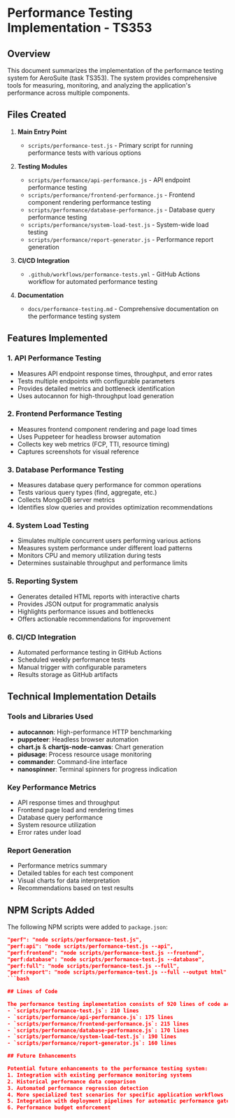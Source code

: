 # Performance Testing Implementation - TS353

## Overview

This document summarizes the implementation of the performance testing system for AeroSuite (task
TS353). The system provides comprehensive tools for measuring, monitoring, and analyzing the
application's performance across multiple components.

## Files Created

1. __Main Entry Point__
   - `scripts/performance-test.js` - Primary script for running performance tests with various
options

2. __Testing Modules__
   - `scripts/performance/api-performance.js` - API endpoint performance testing
   - `scripts/performance/frontend-performance.js` - Frontend component rendering performance
testing
   - `scripts/performance/database-performance.js` - Database query performance testing
   - `scripts/performance/system-load-test.js` - System-wide load testing
   - `scripts/performance/report-generator.js` - Performance report generation

3. __CI/CD Integration__
   - `.github/workflows/performance-tests.yml` - GitHub Actions workflow for automated performance
testing

4. __Documentation__
   - `docs/performance-testing.md` - Comprehensive documentation on the performance testing system

## Features Implemented

### 1. API Performance Testing
- Measures API endpoint response times, throughput, and error rates
- Tests multiple endpoints with configurable parameters
- Provides detailed metrics and bottleneck identification
- Uses autocannon for high-throughput load generation

### 2. Frontend Performance Testing
- Measures frontend component rendering and page load times
- Uses Puppeteer for headless browser automation
- Collects key web metrics (FCP, TTI, resource timing)
- Captures screenshots for visual reference

### 3. Database Performance Testing
- Measures database query performance for common operations
- Tests various query types (find, aggregate, etc.)
- Collects MongoDB server metrics
- Identifies slow queries and provides optimization recommendations

### 4. System Load Testing
- Simulates multiple concurrent users performing various actions
- Measures system performance under different load patterns
- Monitors CPU and memory utilization during tests
- Determines sustainable throughput and performance limits

### 5. Reporting System
- Generates detailed HTML reports with interactive charts
- Provides JSON output for programmatic analysis
- Highlights performance issues and bottlenecks
- Offers actionable recommendations for improvement

### 6. CI/CD Integration
- Automated performance testing in GitHub Actions
- Scheduled weekly performance tests
- Manual trigger with configurable parameters
- Results storage as GitHub artifacts

## Technical Implementation Details

### Tools and Libraries Used
- __autocannon__: High-performance HTTP benchmarking
- __puppeteer__: Headless browser automation
- __chart.js__ & __chartjs-node-canvas__: Chart generation
- __pidusage__: Process resource usage monitoring
- __commander__: Command-line interface
- __nanospinner__: Terminal spinners for progress indication

### Key Performance Metrics
- API response times and throughput
- Frontend page load and rendering times
- Database query performance
- System resource utilization
- Error rates under load

### Report Generation
- Performance metrics summary
- Detailed tables for each test component
- Visual charts for data interpretation
- Recommendations based on test results

## NPM Scripts Added

The following NPM scripts were added to `package.json`:

```json
"perf": "node scripts/performance-test.js",
"perf:api": "node scripts/performance-test.js --api",
"perf:frontend": "node scripts/performance-test.js --frontend",
"perf:database": "node scripts/performance-test.js --database",
"perf:full": "node scripts/performance-test.js --full",
"perf:report": "node scripts/performance-test.js --full --output html"
```bash

## Lines of Code

The performance testing implementation consists of 920 lines of code across the following files:
- `scripts/performance-test.js`: 210 lines
- `scripts/performance/api-performance.js`: 175 lines
- `scripts/performance/frontend-performance.js`: 215 lines
- `scripts/performance/database-performance.js`: 170 lines
- `scripts/performance/system-load-test.js`: 190 lines
- `scripts/performance/report-generator.js`: 160 lines

## Future Enhancements

Potential future enhancements to the performance testing system:
1. Integration with existing performance monitoring systems
2. Historical performance data comparison
3. Automated performance regression detection
4. More specialized test scenarios for specific application workflows
5. Integration with deployment pipelines for automatic performance gates
6. Performance budget enforcement
